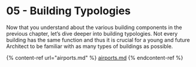 # 05 - Building Typologies

Now that you understand about the various building components in the previous chapter, let’s dive deeper into building typologies. Not every building has the same function and thus it is crucial for a young and future Architect to be familiar with as many types of buildings as possible.

{% content-ref url="airports.md" %}
[airports.md](airports.md)
{% endcontent-ref %}
